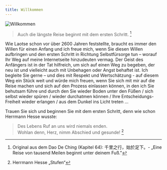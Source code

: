 ```yaml
---
title: Willkommen
---
```

![Willkommen](../images/willkommen.jpg "Guido Lindner")

>Auch die längste Reise beginnt mit dem ersten Schritt. [^1]

Wie Laotse schon vor über 2600 Jahren feststellte, braucht es immer den Willen für einen Anfang und ich freue mich, wenn Sie diesen Willen aufbringen und den ersten Schritt in Richtung  Selbstfürsorge tun – worauf Ihr Weg auf meine Internetseite hinzudeuten vermag. Der Geist des Anfängers ist in der Tat hilfreich, um sich auf einen Weg zu begeben, der neu ist und vielleicht auch mit Unbehagen oder Angst behaftet ist. Ich begleite Sie gerne – und dies mit Respekt und Wertschätzung - auf diesem Weg ein Stück weit und würde mich freuen, wenn Sie sich mit mir auf die Reise machen und sich auf den Prozess einlassen können, in den ich Sie behutsam führe und durch den Sie
wieder Boden unter den Füßen / sich selbst wieder spüren / wieder durchatmen können / Ihre Entscheidungs-Freiheit wieder erlangen / aus dem Dunkel ins Licht treten ...

Trauen Sie sich und beginnen Sie mit dem ersten Schritt, denn wie schon Herrmann Hesse wusste:

> Des Lebens Ruf an uns wird niemals enden.\
> Wohlan denn, Herz, nimm Abschied und gesunde! [^2]

[^1]: Original aus dem Dao De Ching (Kapitel 64):  千里之行，始於足下。- „Eine Reise von tausend Meilen beginnt unter deinem Fuß."

[^2]: Herrmann Hesse „Stufen“





